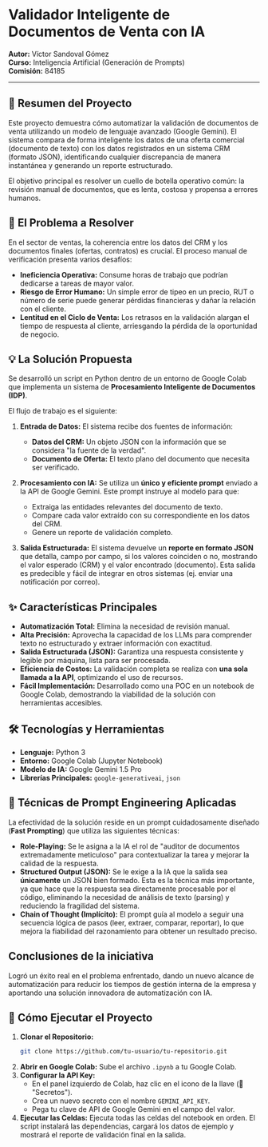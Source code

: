 # Validador Inteligente de Documentos de Venta con IA

**Autor:** Víctor Sandoval Gómez  
**Curso:** Inteligencia Artificial (Generación de Prompts)  
**Comisión:** 84185

---

## 📄 Resumen del Proyecto

Este proyecto demuestra cómo automatizar la validación de documentos de venta utilizando un modelo de lenguaje avanzado (Google Gemini). El sistema compara de forma inteligente los datos de una oferta comercial (documento de texto) con los datos registrados en un sistema CRM (formato JSON), identificando cualquier discrepancia de manera instantánea y generando un reporte estructurado.

El objetivo principal es resolver un cuello de botella operativo común: la revisión manual de documentos, que es lenta, costosa y propensa a errores humanos.

## 🎯 El Problema a Resolver

En el sector de ventas, la coherencia entre los datos del CRM y los documentos finales (ofertas, contratos) es crucial. El proceso manual de verificación presenta varios desafíos:

-   **Ineficiencia Operativa:** Consume horas de trabajo que podrían dedicarse a tareas de mayor valor.
-   **Riesgo de Error Humano:** Un simple error de tipeo en un precio, RUT o número de serie puede generar pérdidas financieras y dañar la relación con el cliente.
-   **Lentitud en el Ciclo de Venta:** Los retrasos en la validación alargan el tiempo de respuesta al cliente, arriesgando la pérdida de la oportunidad de negocio.

## 💡 La Solución Propuesta

Se desarrolló un script en Python dentro de un entorno de Google Colab que implementa un sistema de **Procesamiento Inteligente de Documentos (IDP)**.

El flujo de trabajo es el siguiente:

1.  **Entrada de Datos:** El sistema recibe dos fuentes de información:
    -   **Datos del CRM:** Un objeto JSON con la información que se considera "la fuente de la verdad".
    -   **Documento de Oferta:** El texto plano del documento que necesita ser verificado.

2.  **Procesamiento con IA:** Se utiliza un **único y eficiente prompt** enviado a la API de Google Gemini. Este prompt instruye al modelo para que:
    -   Extraiga las entidades relevantes del documento de texto.
    -   Compare cada valor extraído con su correspondiente en los datos del CRM.
    -   Genere un reporte de validación completo.

3.  **Salida Estructurada:** El sistema devuelve un **reporte en formato JSON** que detalla, campo por campo, si los valores coinciden o no, mostrando el valor esperado (CRM) y el valor encontrado (documento). Esta salida es predecible y fácil de integrar en otros sistemas (ej. enviar una notificación por correo).

## ✨ Características Principales

-   **Automatización Total:** Elimina la necesidad de revisión manual.
-   **Alta Precisión:** Aprovecha la capacidad de los LLMs para comprender texto no estructurado y extraer información con exactitud.
-   **Salida Estructurada (JSON):** Garantiza una respuesta consistente y legible por máquina, lista para ser procesada.
-   **Eficiencia de Costos:** La validación completa se realiza con **una sola llamada a la API**, optimizando el uso de recursos.
-   **Fácil Implementación:** Desarrollado como una POC en un notebook de Google Colab, demostrando la viabilidad de la solución con herramientas accesibles.

## 🛠️ Tecnologías y Herramientas

-   **Lenguaje:** Python 3
-   **Entorno:** Google Colab (Jupyter Notebook)
-   **Modelo de IA:** Google Gemini 1.5 Pro
-   **Librerías Principales:** `google-generativeai`, `json`

## 🧠 Técnicas de Prompt Engineering Aplicadas

La efectividad de la solución reside en un prompt cuidadosamente diseñado (**Fast Prompting**) que utiliza las siguientes técnicas:

-   **Role-Playing:** Se le asigna a la IA el rol de "auditor de documentos extremadamente meticuloso" para contextualizar la tarea y mejorar la calidad de la respuesta.
-   **Structured Output (JSON):** Se le exige a la IA que la salida sea **únicamente** un JSON bien formado. Esta es la técnica más importante, ya que hace que la respuesta sea directamente procesable por el código, eliminando la necesidad de análisis de texto (parsing) y reduciendo la fragilidad del sistema.
-   **Chain of Thought (Implícito):** El prompt guía al modelo a seguir una secuencia lógica de pasos (leer, extraer, comparar, reportar), lo que mejora la fiabilidad del razonamiento para obtener un resultado preciso.
## Conclusiones de la iniciativa
Logró un éxito real en el problema enfrentado, dando un nuevo alcance de automatización para reducir los tiempos de gestión interna de la empresa y aportando una solución innovadora de automatización con IA.

## 🚀 Cómo Ejecutar el Proyecto

1.  **Clonar el Repositorio:**
    ```bash
    git clone https://github.com/tu-usuario/tu-repositorio.git
    ```
2.  **Abrir en Google Colab:** Sube el archivo `.ipynb` a tu Google Colab.
3.  **Configurar la API Key:**
    -   En el panel izquierdo de Colab, haz clic en el icono de la llave (🔑 "Secretos").
    -   Crea un nuevo secreto con el nombre `GEMINI_API_KEY`.
    -   Pega tu clave de API de Google Gemini en el campo del valor.
4.  **Ejecutar las Celdas:** Ejecuta todas las celdas del notebook en orden. El script instalará las dependencias, cargará los datos de ejemplo y mostrará el reporte de validación final en la salida.
